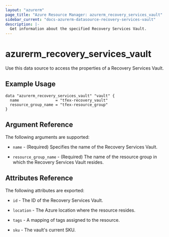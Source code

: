 ```yaml
---
layout: "azurerm"
page_title: "Azure Resource Manager: azurerm_recovery_services_vault"
sidebar_current: "docs-azurerm-datasource-recovery-services-vault"
description: |-
  Get information about the specified Recovery Services Vault.
---
```


# azurerm_recovery_services_vault

Use this data source to access the properties of a Recovery Services Vault.

## Example Usage

```hcl
data "azurerm_recovery_services_vault" "vault" {
  name                = "tfex-recovery_vault"
  resource_group_name = "tfex-resource_group"
}
```

## Argument Reference

The following arguments are supported:

* `name` - (Required) Specifies the name of the Recovery Services Vault. 

* `resource_group_name` - (Required) The name of the resource group in which the Recovery Services Vault resides.

## Attributes Reference

The following attributes are exported:

* `id` - The ID of the Recovery Services Vault.

* `location` - The Azure location where the resource resides. 

* `tags` - A mapping of tags assigned to the resource.

* `sku` - The vault's current SKU.
